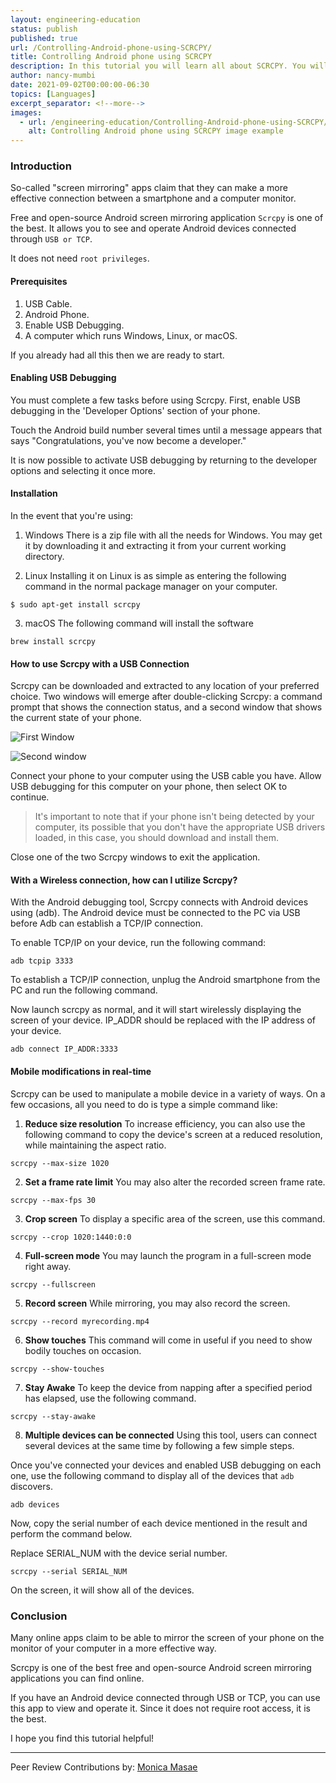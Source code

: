 ```yaml
---
layout: engineering-education
status: publish
published: true
url: /Controlling-Android-phone-using-SCRCPY/
title: Controlling Android phone using SCRCPY
description: In this tutorial you will learn all about SCRCPY. You will learn about its installation for the different operating systems and also how you can use it to mirror an android phone using it.
author: nancy-mumbi
date: 2021-09-02T00:00:00-06:30
topics: [Languages]
excerpt_separator: <!--more-->
images:
  - url: /engineering-education/Controlling-Android-phone-using-SCRCPY/hero.png
    alt: Controlling Android phone using SCRCPY image example
---
```


### Introduction
So-called "screen mirroring" apps claim that they can make a more effective connection between a smartphone and a computer monitor.
<!--more-->

Free and open-source Android screen mirroring application `Scrcpy` is one of the best. It allows you to see and operate Android devices connected through `USB or TCP`.

It does not need `root privileges`.

#### Prerequisites

1. USB Cable.
2. Android Phone.
3. Enable USB Debugging.
4. A computer which runs Windows, Linux, or macOS.

If you already had all this then we are ready to start.

#### Enabling USB Debugging

You must complete a few tasks before using Scrcpy. First, enable USB debugging in the 'Developer Options' section of your phone.

Touch the Android build number several times until a message appears that says "Congratulations, you've now become a developer."

It is now possible to activate USB debugging by returning to the developer options and selecting it once more.

#### Installation

In the event that you're using:

1. Windows
   There is a zip file with all the needs for Windows. You may get it by downloading it and extracting it from your current working directory.

2. Linux
   Installing it on Linux is as simple as entering the following command in the normal package manager on your computer.

```
$ sudo apt-get install scrcpy
```

3. macOS
   The following command will install the software

```
brew install scrcpy
```

#### How to use Scrcpy with a USB Connection

Scrcpy can be downloaded and extracted to any location of your preferred choice. Two windows will emerge after double-clicking Scrcpy: a command prompt that shows the connection status, and a second window that shows the current state of your phone.

![First Window](/enginering-education/Controlling-Android-Phone-Using-SCRCPY/image1.png)

![Second window](/enginering-education/Controlling-Android-Phone-Using-SCRCPY/image2.png)

Connect your phone to your computer using the USB cable you have. Allow USB debugging for this computer on your phone, then select OK to continue.

> It's important to note that if your phone isn't being detected by your computer, its possible that you don't have the appropriate USB drivers loaded, in this case, you should download and install them.

Close one of the two Scrcpy windows to exit the application.

#### With a Wireless connection, how can I utilize Scrcpy?

With the Android debugging tool, Scrcpy connects with Android devices using (adb). The Android device must be connected to the PC via USB before Adb can establish a TCP/IP connection.

To enable TCP/IP on your device, run the following command:

```
adb tcpip 3333
```

To establish a TCP/IP connection, unplug the Android smartphone from the PC and run the following command.

Now launch scrcpy as normal, and it will start wirelessly displaying the screen of your device. IP_ADDR should be replaced with the IP address of your device.

```
adb connect IP_ADDR:3333
```

#### Mobile modifications in real-time

Scrcpy can be used to manipulate a mobile device in a variety of ways. On a few occasions, all you need to do is type a simple command like:

1. **Reduce size resolution**
   To increase efficiency, you can also use the following command to copy the device's screen at a reduced resolution, while maintaining the aspect ratio.

```
scrcpy --max-size 1020
```

2. **Set a frame rate limit**
   You may also alter the recorded screen frame rate.

```
scrcpy --max-fps 30
```

3. **Crop screen**
To display a specific area of the screen, use this command.

```
scrcpy --crop 1020:1440:0:0
```

4. **Full-screen mode**
You may launch the program in a full-screen mode right away.

```
scrcpy --fullscreen
```

5. **Record screen**
While mirroring, you may also record the screen.

```
scrcpy --record myrecording.mp4
```

6. **Show touches**
This command will come in useful if you need to show bodily touches on occasion.

```
scrcpy --show-touches
```

7. **Stay Awake**
To keep the device from napping after a specified period has elapsed, use the following command.

```
scrcpy --stay-awake
```

8. **Multiple devices can be connected**
Using this tool, users can connect several devices at the same time by following a few simple steps.

Once you've connected your devices and enabled USB debugging on each one, use the following command to display all of the devices that `adb` discovers.

```
adb devices
```

Now, copy the serial number of each device mentioned in the result and perform the command below.

Replace SERIAL_NUM with the device serial number.

```
scrcpy --serial SERIAL_NUM
```

On the screen, it will show all of the devices.

### Conclusion
Many online apps claim to be able to mirror the screen of your phone on the monitor of your computer in a more effective way.

Scrcpy is one of the best free and open-source Android screen mirroring applications you can find online.

If you have an Android device connected through USB or TCP, you can use this app to view and operate it. Since it does not require root access, it is the best.

I hope you find this tutorial helpful!

---

Peer Review Contributions by: [Monica Masae](/engineering-education/authors/monica-masae/)
